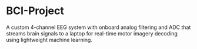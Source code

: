 # BCI-Project
A custom 4-channel EEG system with onboard analog filtering and ADC that streams brain signals to a laptop for real-time motor imagery decoding using lightweight machine learning.
